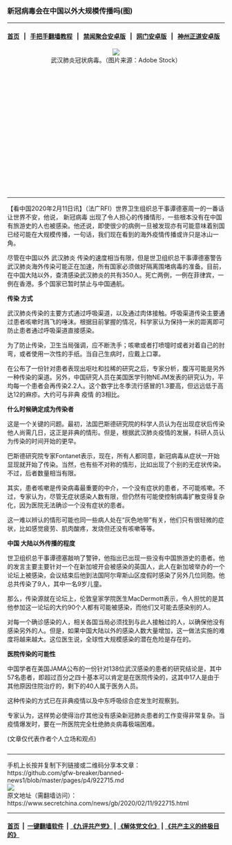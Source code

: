 ### 新冠病毒会在中国以外大规模传播吗(图)
------------------------

#### [首页](https://github.com/gfw-breaker/banned-news1/blob/master/README.md) &nbsp;&nbsp;|&nbsp;&nbsp; [手把手翻墙教程](https://github.com/gfw-breaker/guides/wiki) &nbsp;&nbsp;|&nbsp;&nbsp; [禁闻聚合安卓版](https://github.com/gfw-breaker/bn-android) &nbsp;&nbsp;|&nbsp;&nbsp; [网门安卓版](https://github.com/oGate2/oGate) &nbsp;&nbsp;|&nbsp;&nbsp; [神州正道安卓版](https://github.com/SzzdOgate/update) 



<div class="article_right" style="fone-color:#000">
 <p style="text-align: center;">
  <img src="https://img3.secretchina.com/pic/2020/2-7/p2621742a572879684-ss.jpg"/>
  <br>
   武汉肺炎冠状病毒。（图片来源：Adobe Stock）
   <span id="hideid" name="hideid" style="color:red;display:none;">
    <span href="https://www.secretchina.com">
    </span>
   </span>
  </br>
 </p>
 <div id="txt-mid1-t21-2017">
  <ins class="adsbygoogle" data-ad-client="ca-pub-1276641434651360" data-ad-slot="2451032099" style="display:inline-block;width:336px;height:280px">
  </ins>
  

---


  </div>
 </div>
 <p>
  【看中国2020年2月11日讯】（法广RFI）世界卫生组织总干事谭德塞周一的一番话让世界不安，他说，
  <span href="https://www.secretchina.com/news/gb/tag/新冠病毒" target="_blank">
   新冠病毒
  </span>
  出现了令人担心的传播情形，一些根本没有在中国有旅游史的人也被感染。他还说，即使很少的病例一旦被发现亦有可能意味着别国已经可能在大规模传播，一句话，我们现在看到的海外疫情传播或许只是冰山一角。
  <span id="hideid" name="hideid" style="color:red;display:none;">
   <span href="https://www.secretchina.com">
   </span>
  </span>
 </p>
 <p>
  尽管在中国以外
  <span href="https://www.secretchina.com/news/gb/tag/武汉肺炎" target="_blank">
   武汉肺炎
  </span>
  传染的速度相当有限，但是世卫组织总干事谭德塞警告武汉肺炎海外传染可能正在加速，所有国家必须做好隔离围堵病毒的准备。目前，在中国大陆以外，查清感染武汉肺炎的共有350人。死亡两例，一例在菲律宾，一例在香港。多个国家已暂时禁止与中国通航。
 </p>
 <p>
  <strong>
   <span href="https://www.secretchina.com/news/gb/tag/传染" target="_blank">
    传染
   </span>
   方式
  </strong>
 </p>
 <p>
  武汉肺炎传染的主要方式通过呼吸渠道，以及通过肉体接触。呼吸渠道传染主要通过患者咳嗽时溅飞的唾沫。根据目前掌握的情况，科学家认为保持一米的距离即可防止患者通过呼吸渠道直接感染。
 </p>
 <p>
  为了防止传染，卫生当局强调，应不断洗手；咳嗽或者打喷嚏时或者对着自己的肘弯，或者使用一次性的手纸。当自己生病时，应戴上口罩。
 </p>
 <p>
  在公布了一份针对患者表现出呕吐和拉稀的研究之后，专家分析，腹泻可能是另外一种传染的渠道。另外，中国研究人员在美国医学刊物NEJM发表的研究认为，平均每一个患者会再传染2.2人。这个数字比冬季流行感冒的1.3要高，但远远低于高达12的麻疹。大约可与非典
  <span href="https://www.secretchina.com/news/gb/tag/疫情" target="_blank">
   疫情
  </span>
  的3相比。
 </p>
 <p>
  <strong>
   什么时候确定成为传染者
  </strong>
 </p>
 <p>
  这是一个关键的问题。最初，法国巴斯德研究院的科学人员认为在出现症状后传染他人尚需几日，这正是非典的情形。但是，根据武汉肺炎疫情的发展，科研人员认为传染的时间开始的更早。
 </p>
 <p>
  巴斯德研究院专家Fontanet表示，现在，所有人都同意，新冠病毒从症状一开始显现就开始了传染。当然，也有些不对称的情形，比如出现了个别的无症状传染。不过，后者数量相当有限。
 </p>
 <p>
  其实，患者咳嗽是传染病毒最重要的中介，一个没有症状的患者，不可能咳嗽。不过，专家认为，尽管无症状感染人数有限，但仍然有可能使控制病毒扩散变得复杂化，因为医院无法确诊一个没有症状的患者。
 </p>
 <p>
  这一难以辨认的情形可能也同一些病人处在“灰色地带”有关，他们只有很轻微的症状，比如感觉疲劳、肌肉酸疼，发烧但还没有咳嗽等等。
 </p>
 <p>
  <strong>
   <span href="https://www.secretchina.com" target="_blank">
    中国
   </span>
   大陆以外传播的程度
  </strong>
 </p>
 <p>
  世卫组织总干事谭德塞敲响了警钟，他指出已出现一些没有中国旅游史的患者。他的发言主要主要针对一个在新加坡开会被感染的英国人，此人在新加坡举办的一个论坛上被感染，会议结束后他到法国阿尔卑斯山区度假时感染了另外几位同胞。他总共传染了9人，其中一名9岁儿童。
 </p>
 <p>
  那么，传染源就在论坛上，伦敦皇家学院医生MacDermott表示，令人担忧的是其他参加这一论坛的大约90个人都有可能被感染，而他们又可能去感染别的人。
 </p>
 <p>
  对每一个确诊感染的人，相关各国当局必须找到与此人接触过的人，以确保他没有感染另外的人。但是，如果中国大陆以外的感染人数大量增加，这一做法实施的难度将越来越大。这位医生说，全球性大规模感染的潜在危险是存在的。
 </p>
 <p>
  <strong>
   医院传染的可能性
  </strong>
 </p>
 <p>
  中国学者在美国JAMA公布的一份针对138位武汉感染的患者的研究结论是，其中57名患者，即超过百分之四十基本可以肯定是在医院传染的，这其中17人是由于其他原因住院治疗的，剩下的40人属于医务人员。
 </p>
 <p>
  这种传染的方式已在非典疫情以及中东呼吸综合症发生时观察到。
 </p>
 <p>
  专家认为，这样势必使得治疗其他没有感染新冠肺炎患者的工作变得非常复杂。当疫情爆发时，要在一所医院完全杜绝肺炎病毒极端困难。
 </p>
 (文章仅代表作者个人立场和观点)
 <center>
  <div>
   <div id="txt-mid2-t22-2017" style="display: block;  max-height: 351px;  overflow: hidden;">
    <div id="SC-21xxx">
    </div>
    <ins class="adsbygoogle" data-ad-client="ca-pub-1276641434651360" data-ad-format="auto" data-ad-slot="4301710469" data-full-width-responsive="true" style="display:block">
    </ins>
   </div>
  </div>
 </center>
 <div style="padding-top:12px;">
 </div>
</div>

<hr/>
手机上长按并复制下列链接或二维码分享本文章：<br/>
https://github.com/gfw-breaker/banned-news1/blob/master/pages/p4/922715.md <br/>
<a href='https://github.com/gfw-breaker/banned-news1/blob/master/pages/p4/922715.md'><img src='https://github.com/gfw-breaker/banned-news1/blob/master/pages/p4/922715.md.png'/></a> <br/>
原文地址（需翻墙访问）：https://www.secretchina.com/news/gb/2020/02/11/922715.html


------------------------
#### [首页](https://github.com/gfw-breaker/banned-news1/blob/master/README.md) &nbsp;|&nbsp; [一键翻墙软件](https://github.com/gfw-breaker/nogfw/blob/master/README.md) &nbsp;| [《九评共产党》](https://github.com/gfw-breaker/9ping.md/blob/master/README.md#九评之一评共产党是什么) | [《解体党文化》](https://github.com/gfw-breaker/jtdwh.md/blob/master/README.md) | [《共产主义的终极目的》](https://github.com/gfw-breaker/gczydzjmd.md/blob/master/README.md)


<img src='http://gfw-breaker.win/banned-news/pages/p4/922715.md' width='0px' height='0px'/>